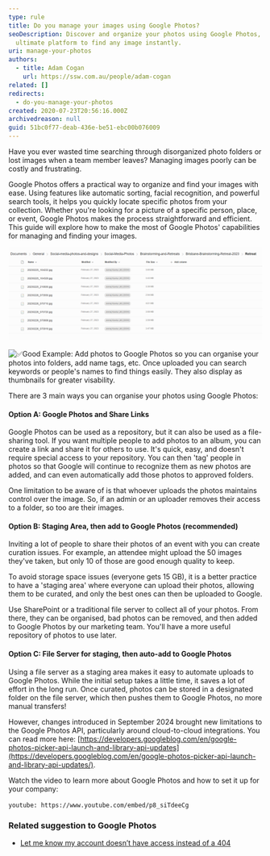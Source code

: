 ```yaml
---
type: rule
title: Do you manage your images using Google Photos?
seoDescription: Discover and organize your photos using Google Photos, the
  ultimate platform to find any image instantly.
uri: manage-your-photos
authors:
  - title: Adam Cogan
    url: https://ssw.com.au/people/adam-cogan
related: []
redirects:
  - do-you-manage-your-photos
created: 2020-07-23T20:56:16.000Z
archivedreason: null
guid: 51bc0f77-deab-436e-be51-ebc00b076009
---
```

Have you ever wasted time searching through disorganized photo folders or lost images when a team member leaves? Managing images poorly can be costly and frustrating.

Google Photos offers a practical way to organize and find your images with ease. Using features like automatic sorting, facial recognition, and powerful search tools, it helps you quickly locate specific photos from your collection. Whether you're looking for a picture of a specific person, place, or event, Google Photos makes the process straightforward and efficient. This guide will explore how to make the most of Google Photos' capabilities for managing and finding your images.

![✅ Good Example: First step is collecting the photos and storing them in a repository. It isn't clear at this stage, what the photos are of, or who is in them](bad-example_1760669998796.png)

![ ✅Good Example: Add photos to Google Photos so you can organise your photos into folders, add name tags, etc. Once uploaded you can search keywords or people's names to find things easily. They also display as thumbnails for greater visability.](tesla-search.png)

<!--endintro-->

There are 3 main ways you can organise your photos using Google Photos:

#### Option A: Google Photos and Share Links

Google Photos can be used as a repository, but it can also be used as a file-sharing tool. If you want multiple people to add photos to an album, you can create a link and share it for others to use. It's quick, easy, and doesn't require special access to your repository. You can then 'tag' people in photos so that Google will continue to recognize them as new photos are added, and can even automatically add those photos to approved folders.

One limitation to be aware of is that whoever uploads the photos maintains control over the image. So, if an admin or an uploader removes their access to a folder, so too are their images.

#### Option B: Staging Area, then add to Google Photos (recommended)

Inviting a lot of people to share their photos of an event with you can create curation issues. For example, an attendee might upload the 50 images they've taken, but only 10 of those are good enough quality to keep.

To avoid storage space issues (everyone gets 15 GB), it is a better practice to have a 'staging area' where everyone can upload their photos, allowing them to be curated, and only the best ones can then be uploaded to Google.

Use SharePoint or a traditional file server to collect all of your photos. From there, they can be organised, bad photos can be removed, and then added to Google Photos by our marketing team. You'll have a more useful repository of photos to use later. 

#### Option C: File Server for staging, then auto-add to Google Photos

Using a file server as a staging area makes it easy to automate uploads to Google Photos. While the initial setup takes a little time, it saves a lot of effort in the long run. Once curated, photos can be stored in a designated folder on the file server, which then pushes them to Google Photos, no more manual transfers!

However, changes introduced in September 2024 brought new limitations to the Google Photos API, particularly around cloud-to-cloud integrations. You can read more here: [https://developers.googleblog.com/en/google-photos-picker-api-launch-and-library-api-updates](https://developers.googleblog.com/en/google-photos-picker-api-launch-and-library-api-updates/). 

Watch the video to learn more about Google Photos and how to set it up for your company:

`youtube: https://www.youtube.com/embed/p8_siTdeeCg`

### Related suggestion to Google Photos

* [Let me know my account doesn’t have access instead of a 404](https://bettersoftwaresuggestions.com/google/google-photos/let-me-know-my-account-doesnt-have-access-instead-of-a-404/)
